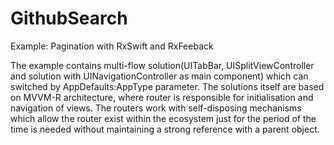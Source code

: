 # GithubSearch

Example: Pagination with RxSwift and RxFeeback

The example contains multi-flow solution(UITabBar, UISplitViewController and solution with UINavigationController as main component) which can switched by AppDefaults:AppType parameter.
The solutions itself are based on MVVM-R architecture, where router is responsible for initialisation and navigation of views.
The routers work with self-disposing mechanisms which allow the router exist within the ecosystem just for the period of the time is needed without maintaining a strong reference with a parent object.
